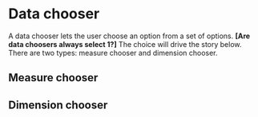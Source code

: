 # Data chooser

A data chooser lets the user choose an option from a set of options. **\[Are data choosers always select 1?\]** The choice will drive the story below. There are two types:  measure chooser and dimension chooser.

## Measure chooser

## Dimension chooser


